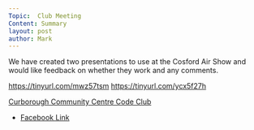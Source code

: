 ```yaml
---
Topic:  Club Meeting
Content: Summary
layout: post
author: Mark
---
```

We have created two presentations to use at the Cosford Air Show and would like feedback on whether they work and any comments.

https://tinyurl.com/mwz57tsm
https://tinyurl.com/ycx5f27h

[Curborough Community Centre Code Club](https://l.facebook.com/l.php?u=https%3A%2F%2Ftinyurl.com%2Fycx5f27h&h=AT0WNuEnNtD5ur7Eb0mf6oF_THs8MRfz0-lgY-SN1C9CS3ph7vE_7y-ZWzoaGIMCTzZIJ1ctiWJAzf4S-SdFaxEW5oucXioBgrdweCzHRB15lZ-C5UL8NO0AP7PuCaIV&s=1)

* [Facebook Link](https://www.facebook.com/1481985248595237/posts/4899611766832551/)


